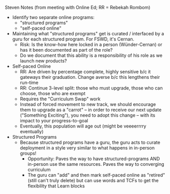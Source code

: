 Steven Notes (from meeting with Online Ed; RR = Rebekah Rombom)
* Identify two separate online programs:
  * "structured programs"
  * "self-paced online"
* Maintaining what "structured programs" get is curated / interfaced by a guru
  for each structured program. For FSWD, it's Cernan.
  * Risk: Is the know-how here locked in a person (Wünder-Cernan) or has it
    been documented as part of the role?
  * Do we document that this ability is a responsibility of his role as we
    launch new products?
* Self-paced Online
  * RR: Are driven by percentage complete, highly sensitive b/c it gateways
    their graduation. Change averse b/c this lengthens their run-time
  * RR: Continue 3-level split: those who must upgrade, those who can choose,
    those who are exempt
  * Requires the "Curriculum Swap" work
  * Instead of forced movement to new track, we should encourage them to
    upgrade as a "carrot" – in order to receive our next update ("Something
    Exciting"), you need to adopt this change – with its impact to your
    progress-to-goal
  * Eventually, this population will age out (might be veeeerrrry eventually)
* Structured Programs
  * Because structured programs have a guru, the guru acts to curate deployment
    in a style very similar to what happens in in-person groups!
    * Opportunity: Paves the way to have structured-programs AND in-person use
      the same resources. Paves the way to converging curriculum
    * The guru can "add" and then mark self-paced online as "retired" (still can't truly
      delete) but can use words and TCFs to get the flexibility that Learn
      blocks
